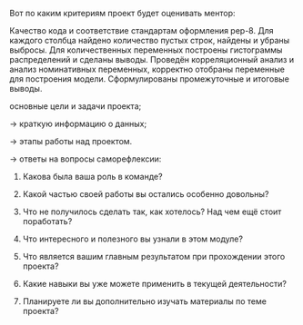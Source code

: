 Вот по каким критериям проект будет оценивать ментор:

Качество кода и соответствие стандартам оформления pep-8.
Для каждого столбца найдено количество пустых строк, найдены и убраны выбросы. 
Для количественных переменных построены гистограммы распределений и сделаны выводы.
Проведён корреляционный анализ и анализ номинативных переменных, корректно отобраны переменные для построения модели.
Сформулированы промежуточные и итоговые выводы.



основные цели и задачи проекта;

→ краткую информацию о данных;

→ этапы работы над проектом.

→ ответы на вопросы саморефлексии:

1. Какова была ваша роль в команде?

2. Какой частью своей работы вы остались особенно довольны?

3. Что не получилось сделать так, как хотелось? Над чем ещё стоит поработать?

4. Что интересного и полезного вы узнали в этом модуле?

5. Что является вашим главным результатом при прохождении этого проекта?

6. Какие навыки вы уже можете применить в текущей деятельности?

7. Планируете ли вы дополнительно изучать материалы по теме проекта?